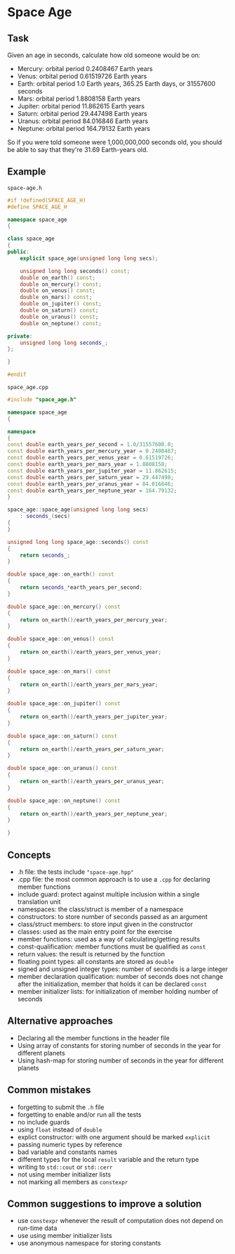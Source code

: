 # Space Age

## Task

Given an age in seconds, calculate how old someone would be on:

   - Mercury: orbital period 0.2408467 Earth years
   - Venus: orbital period 0.61519726 Earth years
   - Earth: orbital period 1.0 Earth years, 365.25 Earth days, or 31557600 seconds
   - Mars: orbital period 1.8808158 Earth years
   - Jupiter: orbital period 11.862615 Earth years
   - Saturn: orbital period 29.447498 Earth years
   - Uranus: orbital period 84.016846 Earth years
   - Neptune: orbital period 164.79132 Earth years

So if you were told someone were 1,000,000,000 seconds old, you should be able to say that they're 31.69 Earth-years old.

## Example

`space-age.h`

```cpp
#if !defined(SPACE_AGE_H)
#define SPACE_AGE_H

namespace space_age
{

class space_age
{
public:
    explicit space_age(unsigned long long secs);

    unsigned long long seconds() const;
    double on_earth() const;
    double on_mercury() const;
    double on_venus() const;
    double on_mars() const;
    double on_jupiter() const;
    double on_saturn() const;
    double on_uranus() const;
    double on_neptune() const;

private:
    unsigned long long seconds_;
};

}

#endif
```

`space_age.cpp`

```cpp
#include "space_age.h"

namespace space_age
{

namespace
{
const double earth_years_per_second = 1.0/31557600.0;
const double earth_years_per_mercury_year = 0.2408467;
const double earth_years_per_venus_year = 0.61519726;
const double earth_years_per_mars_year = 1.8808158;
const double earth_years_per_jupiter_year = 11.862615;
const double earth_years_per_saturn_year = 29.447498;
const double earth_years_per_uranus_year = 84.016846;
const double earth_years_per_neptune_year = 164.79132;
}

space_age::space_age(unsigned long long secs)
    : seconds_(secs)
{
}

unsigned long long space_age::seconds() const
{
    return seconds_;
}

double space_age::on_earth() const
{
    return seconds_*earth_years_per_second;
}

double space_age::on_mercury() const
{
    return on_earth()/earth_years_per_mercury_year;
}

double space_age::on_venus() const
{
    return on_earth()/earth_years_per_venus_year;
}

double space_age::on_mars() const
{
    return on_earth()/earth_years_per_mars_year;
}

double space_age::on_jupiter() const
{
    return on_earth()/earth_years_per_jupiter_year;
}

double space_age::on_saturn() const
{
    return on_earth()/earth_years_per_saturn_year;
}

double space_age::on_uranus() const
{
    return on_earth()/earth_years_per_uranus_year;
}

double space_age::on_neptune() const
{
    return on_earth()/earth_years_per_neptune_year;
}

}
```

## Concepts

- .h file: the tests include `"space-age.hpp"`
- .cpp file: the most common approach is to use a `.cpp` for declaring member functions
- include guard: protect against multiple inclusion within a single translation unit
- namespaces: the class/struct is member of a namespace
- constructors: to store number of seconds passed as an argument
- class/struct members: to store input given in the constructor
- classes: used as the main entry point for the exercise
- member functions: used as a way of calculating/getting results
- const-qualification: member functions must be qualified as `const`
- return values: the result is returned by the function
- floating point types: all constants are stored as `double`
- signed and unsigned integer types: number of seconds is a large integer
- member declaration qualification: number of seconds does not change after the initialization, member that holds it can be declared `const`
- member initializer lists: for initialization of member holding number of seconds

## Alternative approaches

- Declaring all the member functions in the header file
- Using array of constants for storing number of seconds in the year for different planets
- Using hash-map for storing number of seconds in the year for different planets

## Common mistakes

- forgetting to submit the `.h` file
- forgetting to enable and/or run all the tests
- no include guards
- using `float` instead of `double`
- explict constructor: with one argument should be marked `explicit`
- passing numeric types by reference
- bad variable and constants names
- different types for the local `result` variable and the return type
- writing to `std::cout` or `std::cerr`
- not using member initializer lists
- not marking all members as `constexpr`

## Common suggestions to improve a solution

- use `constexpr` whenever the result of computation does not depend on run-time data
- use using member initializer lists
- use anonymous namespace for storing constants
